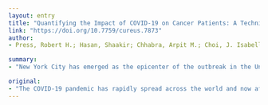 ```yaml
---
layout: entry
title: "Quantifying the Impact of COVID-19 on Cancer Patients: A Technical Report of Patient Experience During the COVID-19 Pandemic at a High-volume Radiation Oncology Proton Center in New York City"
link: "https://doi.org/10.7759/cureus.7873"
author:
- Press, Robert H.; Hasan, Shaakir; Chhabra, Arpit M.; Choi, J. Isabelle; Simone, Charles B., 2nd

summary:
- "New York City has emerged as the epicenter of the outbreak in the United States. Radiation therapy is another essential clinical service that cannot afford to suffer prolonged delays without compromising patient outcomes. Early action and guidance are therefore critical to minimize transmission events and ensure safe and timely delivery of radiation therapy. The New York Proton Center (NYPC) is a high-volume free-standing multi-institutional proton center located in Manhattan."

original:
- "The COVID-19 pandemic has rapidly spread across the world and now affects more people within the United States than any other country. New York City has emerged as the epicenter of the outbreak in the United States. Both locally and across the country, there is great concern in our ability to deliver appropriate medical care during this time. Radiation therapy is another essential clinical service that cannot afford to suffer prolonged delays without compromising patient outcomes. Early action and guidance are therefore critical to minimize transmission events and ensure safe and timely delivery of radiation therapy. The New York Proton Center (NYPC) is a high-volume free-standing multi-institutional proton center located in Manhattan. The purpose of this report is to describe the institutional patient experience and quantify the impact of treatment delays and interruptions over the first month of the COVID-19 outbreak. We also quantify the incidence of COVID-19 positive patients on census and provide guidance on proactive institutional policies to mitigate patient risk."
---
```


